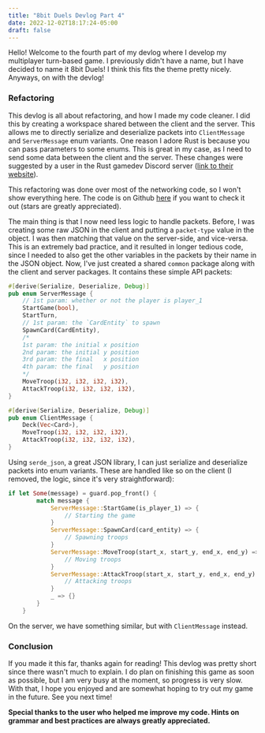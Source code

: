 ```yaml
---
title: "8bit Duels Devlog Part 4"
date: 2022-12-02T18:17:24-05:00
draft: false
---
```


Hello! Welcome to the fourth part of my devlog where I develop my multiplayer turn-based game. I previously didn't have a name, but I have decided to name it 8bit Duels! I think this fits the theme pretty nicely. Anyways, on with the devlog!

### Refactoring

This devlog is all about refactoring, and how I made my code cleaner. I did this by creating a workspace shared between the client and the server. This allows me to directly serialize and deserialize packets into `ClientMessage` and `ServerMessage` enum variants. One reason I adore Rust is because you can pass parameters to some enums. This is great in my case, as I need to send some data between the client and the server. These changes were suggested by a user in the Rust gamedev Discord server ([link to their website](https://gamedev.rs/)). 

This refactoring was done over most of the networking code, so I won't show everything here. The code is on Github [here](https://github.com/ThousandthStar/8bit-duels) if you want to check it out (stars are greatly appreciated). 

The main thing is that I now need less logic to handle packets. Before, I was creating some raw JSON in the client and putting a `packet-type` value in the object. I was then matching that value on the server-side, and vice-versa. This is an extremely bad practice, and it resulted in longer tedious code, since I needed to also get the other variables in the packets by their name in the JSON object. Now, I've just created a shared `common` package along with the client and server packages. It contains these simple API packets: 

```rust
#[derive(Serialize, Deserialize, Debug)]
pub enum ServerMessage {
    // 1st param: whether or not the player is player_1
    StartGame(bool),
    StartTurn,
    // 1st param: the `CardEntity` to spawn
    SpawnCard(CardEntity),
    /*
    1st param: the initial x position
    2nd param: the initial y position
    3rd param: the final   x position
    4th param: the final   y position
    */
    MoveTroop(i32, i32, i32, i32),
    AttackTroop(i32, i32, i32, i32),
}

#[derive(Serialize, Deserialize, Debug)]
pub enum ClientMessage {
    Deck(Vec<Card>),
    MoveTroop(i32, i32, i32, i32),
    AttackTroop(i32, i32, i32, i32),
}
```

Using `serde_json`, a great JSON library, I can just serialize and deserialize packets into enum variants. These are handled like so on the client (I removed, the logic, since it's very straightforward):

```rust
if let Some(message) = guard.pop_front() {
        match message {
            ServerMessage::StartGame(is_player_1) => {
                // Starting the game
            }
            ServerMessage::SpawnCard(card_entity) => {
                // Spawning troops
            }
            ServerMessage::MoveTroop(start_x, start_y, end_x, end_y) => {
                // Moving troops
            }
            ServerMessage::AttackTroop(start_x, start_y, end_x, end_y) => {
                // Attacking troops
            }
            _ => {}
        }
    }
```

On the server, we have something similar, but with `ClientMessage` instead.

### Conclusion

If you made it this far, thanks again for reading! This devlog was pretty short since there wasn't much to explain. I do plan on finishing this game as soon as possible, but I am very busy at the moment, so progress is very slow. With that, I hope you enjoyed and are somewhat hoping to try out my game in the future. See you next time!

**Special thanks to the user who helped me improve my code. Hints on grammar and best practices are always greatly appreciated.**

